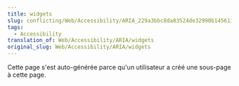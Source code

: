 ```yaml
---
title: widgets
slug: conflicting/Web/Accessibility/ARIA_229a3bbc8da83524de32990b14561155
tags:
  - Accessibility
translation_of: Web/Accessibility/ARIA/widgets
original_slug: Web/Accessibility/ARIA/widgets
---
```

Cette page s'est auto-générée parce qu'un utilisateur a créé une sous-page à cette page.
